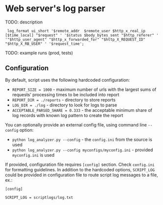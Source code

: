 # Web server's log parser

TODO: description

` log_format ui_short '$remote_addr  $remote_user $http_x_real_ip [$time_local] "$request" '
                     '$status $body_bytes_sent "$http_referer" '
                     '"$http_user_agent" "$http_x_forwarded_for" "$http_X_REQUEST_ID" "$http_X_RB_USER" '
                     '$request_time';`

TODO: example runs (prod, tests)


## Configuration
By default, script uses the following hardcoded configuration:
* `REPORT_SIZE = 1000` - maximum number of urls with the largest sums of requests' processing times to be included into report
* `REPORT_DIR = ./reports` - directory to store reports
* `LOG_DIR = ./log` - directory to look for logs to parse
* `ACCEPTABLE_PARSED_SHARE = 0.333` - the acceptable minimum share of log records with known log pattern to create the report 

You can optionally provide an external config file, using command line `--config` option:

* `python log_analyzer.py --config` - the `config.ini` from the source is used
* `python log_analyzer.py --config myconfigs/myconfig.ini` - provided `myconfig.ini` is used

If provided, configuration file requires `[config]` section. Check `config.ini` for formatting guidelines. In addition to the hardcoded options, `SCRIPT_LOG` could be provided in configuration file to route script log messages to a file, ex.:

`[config]`

`SCRIPT_LOG = scriptlogs/log.txt`